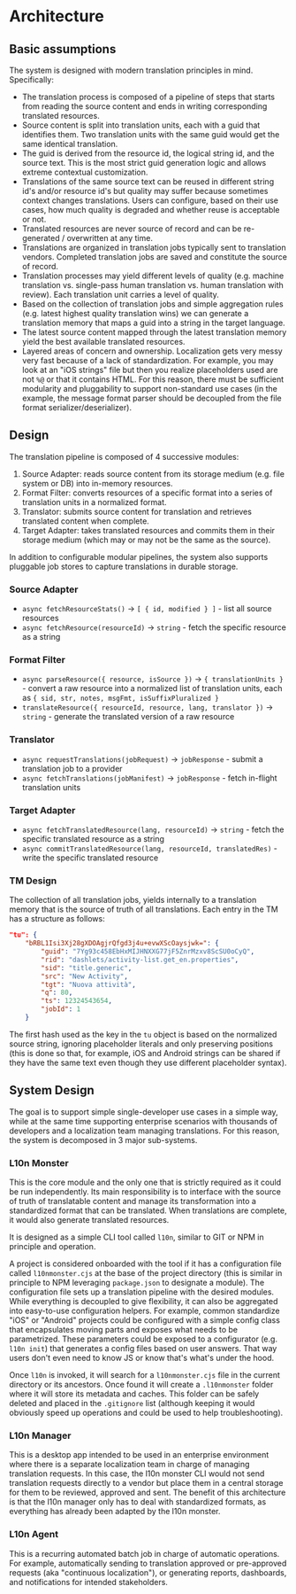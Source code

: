 # Architecture

## Basic assumptions

The system is designed with modern translation principles in mind. Specifically:

* The translation process is composed of a pipeline of steps that starts from reading the source content and ends in writing corresponding translated resources.
* Source content is split into translation units, each with a guid that identifies them. Two translation units with the same guid would get the same identical translation.
* The guid is derived from the resource id, the logical string id, and the source text. This is the most strict guid generation logic and allows extreme contextual customization.
* Translations of the same source text can be reused in different string id's and/or resource id's but quality may suffer because sometimes context changes translations. Users can configure, based on their use cases, how much quality is degraded and whether reuse is acceptable or not.
* Translated resources are never source of record and can be re-generated / overwritten at any time.
* Translations are organized in translation jobs typically sent to translation vendors. Completed translation jobs are saved and constitute the source of record.
* Translation processes may yield different levels of quality (e.g. machine translation vs. single-pass human translation vs. human translation with review). Each translation unit carries a level of quality.
* Based on the collection of translation jobs and simple aggregation rules (e.g. latest highest quality translation wins) we can generate a translation memory that maps a guid into a string in the target language.
* The latest source content mapped through the latest translation memory yield the best available translated resources.
* Layered areas of concern and ownership. Localization gets very messy very fast because of a lack of standardization. For example, you may look at an "iOS strings" file but then you realize placeholders used are not `%@` or that it contains HTML. For this reason, there must be sufficient modularity and pluggability to support non-standard use cases (in the example, the message format parser should be decoupled from the file format serializer/deserializer).

## Design

The translation pipeline is composed of 4 successive modules:

1. Source Adapter: reads source content from its storage medium (e.g. file system or DB) into in-memory resources.
2. Format Filter: converts resources of a specific format into a series of translation units in a normalized format.
3. Translator: submits source content for translation and retrieves translated content when complete.
4. Target Adapter: takes translated resources and commits them in their storage medium (which may or may not be the same as the source).

In addition to configurable modular pipelines, the system also supports pluggable job stores to capture translations in durable storage.

### Source Adapter

* `async fetchResourceStats()` -> `[ { id, modified } ]` - list all source resources
* `async fetchResource(resourceId)` -> `string` - fetch the specific resource as a string

### Format Filter

* `async parseResource({ resource, isSource })` -> `{ translationUnits }` - convert a raw resource into a normalized list of translation units, each as `{ sid, str, notes, msgFmt, isSuffixPluralized }`
* `translateResource({ resourceId, resource, lang, translator })` -> `string` - generate the translated version of a raw resource

### Translator

* `async requestTranslations(jobRequest)` -> `jobResponse` - submit a translation job to a provider
* `async fetchTranslations(jobManifest)` -> `jobResponse` - fetch in-flight translation units

### Target Adapter

* `async fetchTranslatedResource(lang, resourceId)` -> `string` - fetch the specific translated resource as a string
* `async commitTranslatedResource(lang, resourceId, translatedRes)` - write the specific translated resource

### TM Design

The collection of all translation jobs, yields internally to a translation memory that is the source of truth of all translations. Each entry in the TM has a structure as follows:

```json
"tu": {
    "bRBL1Isi3Xj28gXDOAgjrQfgd3j4u+evwXScOaysjwk=": {
        "guid": "7Yg93c458EbHxMIJHNXXG77jF5ZnrMzxv8ScSU0oCyQ",
        "rid": "dashlets/activity-list.get_en.properties",
        "sid": "title.generic",
        "src": "New Activity",
        "tgt": "Nuova attività",
        "q": 80,
        "ts": 12324543654,
        "jobId": 1
    }
```

The first hash used as the key in the `tu` object is based on the normalized source string, ignoring placeholder literals and only preserving positions (this is done so that, for example, iOS and Android strings can be shared if they have the same text even though they use different placeholder syntax).


## System Design

The goal is to support simple single-developer use cases in a simple way, while at the same time supporting enterprise scenarios with thousands of developers and a localization team managing translations. For this reason, the system is decomposed in 3 major sub-systems.

### L10n Monster
This is the core module and the only one that is strictly required as it could be run independently. Its main responsibility is to interface with the source of truth of translatable content and manage its transformation into a standardized format that can be translated. When translations are complete, it would also generate translated resources.

It is designed as a simple CLI tool called `l10n`, similar to GIT or NPM in principle and operation.

A project is considered onboarded with the tool if it has a configuration file called `l10nmonster.cjs` at the base of the project directory (this is similar in principle to NPM leveraging `package.json` to designate a module). The configuration file sets up a translation pipeline with the desired modules. While everything is decoupled to give flexibility, it can also be aggregated into easy-to-use configuration helpers. For example, common standardize "iOS" or "Android" projects could be configured with a simple config class that encapsulates moving parts and exposes what needs to be parametrized. These parameters could be exposed to a configurator (e.g. `l10n init`) that generates a config files based on user answers. That way users don't even need to know JS or know that's what's under the hood.

Once `l10n` is invoked, it will search for a `l10nmonster.cjs` file in the current directory or its ancestors. Once found it will create a `.l10nmonster` folder where it will store its metadata and caches. This folder can be safely deleted and placed in the `.gitignore` list (although keeping it would obviously speed up operations and could be used to help troubleshooting).

### L10n Manager
This is a desktop app intended to be used in an enterprise environment where there is a separate localization team in charge of managing translation requests. In this case, the l10n monster CLI would not send translation requests directly to a vendor but place them in a central storage for them to be reviewed, approved and sent. The benefit of this architecture is that the l10n manager only has to deal with standardized formats, as everything has already been adapted by the l10n monster.

### L10n Agent
This is a recurring automated batch job in charge of automatic operations. For example, automatically sending to translation approved or pre-approved requests (aka "continuous localization"), or generating reports, dashboards, and notifications for intended stakeholders.
